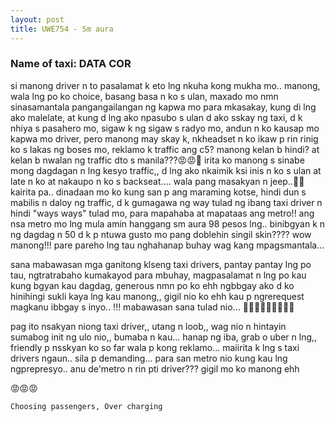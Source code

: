 ```yaml
---
layout: post
title: UWE754 - Sm aura 
---
```


### Name of taxi: DATA COR

si manong driver n to pasalamat k eto lng nkuha kong mukha mo.. manong,  wala lng po ko choice,  basang basa n ko s ulan, maxado mo nmn sinasamantala pangangailangan ng kapwa mo para mkasakay, kung di lng ako malelate, at kung d lng ako npasubo s ulan d ako sskay ng taxi, d k nhiya s pasahero mo, sigaw k ng sigaw s radyo mo, andun n ko kausap mo kapwa mo driver, pero manong may skay k, nkheadset n ko ikaw p rin rinig ko s lakas ng boses mo, reklamo k traffic ang c5? manong kelan b hindi? at kelan b nwalan ng traffic dto s manila???😡😡👊 irita ko manong s sinabe mong dagdagan n lng kesyo traffic,, d lng ako nkaimik ksi inis n ko s ulan at late n ko at nakaupo n ko s backseat....  wala pang masakyan n jeep..🚖🚖 kairita pa.. dinadaan mo ko kung san p ang maraming kotse, hindi dun s mabilis n daloy ng traffic, d k gumagawa ng way tulad ng ibang taxi driver n hindi "ways ways" tulad mo, para mapahaba at mapataas ang metro!! 
ang nsa metro mo lng mula amin hanggang sm aura 98 pesos lng.. binibgyan k n ng dagdag n 50 d k p ntuwa gusto mo pang doblehin singil skin???? wow manong!!! pare pareho lng tau nghahanap buhay wag kang mpagsmantala... 

sana mabawasan mga ganitong klseng taxi drivers,  pantay pantay lng po tau, ngtratrabaho kumakayod para mbuhay,  magpasalamat n lng po kau kung bgyan kau dagdag, generous nmn po ko ehh ngbbgay ako d ko hinihingi sukli kaya lng kau manong,, gigil nio ko ehh kau p ngrerequest magkanu ibbgay s inyo..  !!! mabawasan sana tulad nio... 🚖🚖🚖❌❌❌😡😡😡

pag ito nsakyan niong taxi driver,, utang n loob,, wag nio n hintayin sumabog init ng ulo nio,, bumaba n kau... hanap ng iba, grab o uber n lng,,
 friendly p nsskyan ko so far wala p kong reklamo... maiirita k lng s taxi drivers ngaun.. sila p demanding... para san metro nio kung kau lng ngprepresyo.. anu de'metro n rin pti driver??? 
gigil mo ko manong ehh

😡😡😡

```Choosing passengers, Over charging```
